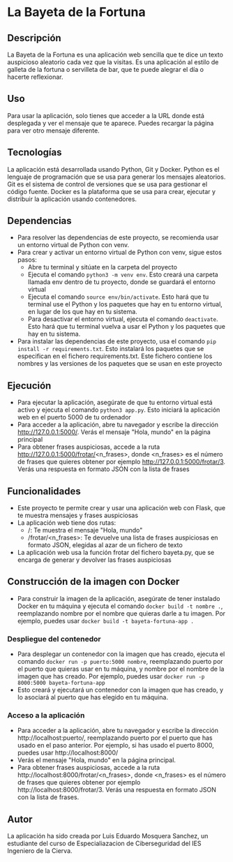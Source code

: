 # La Bayeta de la Fortuna

## Descripción
La Bayeta de la Fortuna es una aplicación web sencilla que te dice un texto auspicioso aleatorio cada vez que la visitas. Es una aplicación al estilo de galleta de la fortuna o servilleta de bar, que te puede alegrar el día o hacerte reflexionar.

## Uso
Para usar la aplicación, solo tienes que acceder a la URL donde está desplegada y ver el mensaje que te aparece. Puedes recargar la página para ver otro mensaje diferente.

## Tecnologías
La aplicación está desarrollada usando Python, Git y Docker. Python es el lenguaje de programación que se usa para generar los mensajes aleatorios. Git es el sistema de control de versiones que se usa para gestionar el código fuente. Docker es la plataforma que se usa para crear, ejecutar y distribuir la aplicación usando contenedores.

## Dependencias
- Para resolver las dependencias de este proyecto, se recomienda usar un entorno virtual de Python con venv.
- Para crear y activar un entorno virtual de Python con venv, sigue estos pasos:
    - Abre tu terminal y sitúate en la carpeta del proyecto
    - Ejecuta el comando `python3 -m venv env`. Esto creará una carpeta llamada env dentro de tu proyecto, donde se guardará el entorno virtual
    - Ejecuta el comando `source env/bin/activate`. Esto hará que tu terminal use el Python y los paquetes que hay en tu entorno virtual, en lugar de los que hay en tu sistema.
    - Para desactivar el entorno virtual, ejecuta el comando `deactivate`. Esto hará que tu terminal vuelva a usar el Python y los paquetes que hay en tu sistema.
- Para instalar las dependencias de este proyecto, usa el comando `pip install -r requirements.txt`. Esto instalará los paquetes que se especifican en el fichero requirements.txt. Este fichero contiene los nombres y las versiones de los paquetes que se usan en este proyecto

## Ejecución
- Para ejecutar la aplicación, asegúrate de que tu entorno virtual está activo y ejecuta el comando `python3 app.py`. Esto iniciará la aplicación web en el puerto 5000 de tu ordenador
- Para acceder a la aplicación, abre tu navegador y escribe la dirección http://127.0.0.1:5000/. Verás el mensaje "Hola, mundo" en la página principal
- Para obtener frases auspiciosas, accede a la ruta http://127.0.0.1:5000/frotar/<n_frases>, donde <n_frases> es el número de frases que quieres obtener por ejemplo http://127.0.0.1:5000/frotar/3. Verás una respuesta en formato JSON con la lista de frases

## Funcionalidades
- Este proyecto te permite crear y usar una aplicación web con Flask, que te muestra mensajes y frases auspiciosas
- La aplicación web tiene dos rutas:
    - /: Te muestra el mensaje "Hola, mundo"
    - /frotar/<n_frases>: Te devuelve una lista de frases auspiciosas en formato JSON, elegidas al azar de un fichero de texto
- La aplicación web usa la función frotar del fichero bayeta.py, que se encarga de generar y devolver las frases auspiciosas

## Construcción de la imagen con Docker
- Para construir la imagen de la aplicación, asegúrate de tener instalado Docker en tu máquina y ejecuta el comando `docker build -t nombre .`, reemplazando nombre por el nombre que quieras darle a tu imagen. Por ejemplo, puedes usar `docker build -t bayeta-fortuna-app .`

### Despliegue del contenedor
- Para desplegar un contenedor con la imagen que has creado, ejecuta el comando `docker run -p puerto:5000 nombre`, reemplazando puerto por el puerto que quieras usar en tu máquina, y nombre por el nombre de la imagen que has creado. Por ejemplo, puedes usar `docker run -p 8000:5000 bayeta-fortuna-app`
- Esto creará y ejecutará un contenedor con la imagen que has creado, y lo asociará al puerto que has elegido en tu máquina.

### Acceso a la aplicación
- Para acceder a la aplicación, abre tu navegador y escribe la dirección http://localhost:puerto/, reemplazando puerto por el puerto que has usado en el paso anterior. Por ejemplo, si has usado el puerto 8000, puedes usar http://localhost:8000/
- Verás el mensaje "Hola, mundo" en la página principal.
- Para obtener frases auspiciosas, accede a la ruta http://localhost:8000/frotar/<n_frases>, donde <n_frases> es el número de frases que quieres obtener por ejemplo http://localhost:8000/frotar/3. Verás una respuesta en formato JSON con la lista de frases.

## Autor
La aplicación ha sido creada por Luis Eduardo Mosquera Sanchez, un estudiante del curso de Especialiazacion de Ciberseguridad del IES Ingeniero de la Cierva.
